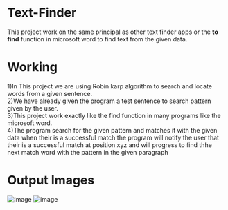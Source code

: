 # Text-Finder
This project work on the same principal as other text finder apps or the **to find** function in microsoft word to find text from the given data.
# Working
1)In This project we are using Robin karp algorithm to search and locate words from a given sentence.                 
2)We have already given the program a test sentence to search pattern given by the user.                         
3)This project work exactly like the find function in many programs like the microsoft word.                    
4)The program search for the given pattern and matches it with the given data when their is a successful match the program will notify the user that their is a successful match at position xyz and will progress to find thhe next match word with the pattern in the given paragraph 
# Output Images
![image](https://user-images.githubusercontent.com/77490589/193577640-6a132a07-9cdc-4e24-97e4-8221fbe66581.png)
![image](https://user-images.githubusercontent.com/77490589/193577694-0784dfe9-b458-46b0-9521-3785a247c9f3.png)
